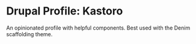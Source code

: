 # Drupal Profile: Kastoro
An opinionated profile with helpful components. Best used with the Denim scaffolding theme.
